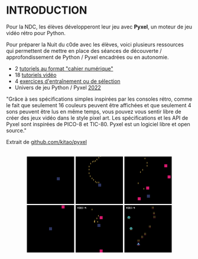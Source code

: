 # INTRODUCTION

Pour la NDC, les élèves développeront leur jeu avec **Pyxel**, un moteur de jeu vidéo rétro pour Python.

Pour préparer la Nuit du c0de avec les élèves, voici plusieurs ressources qui permettent de mettre en place des séances de découverte / approfondissement de Python / Pyxel encadrées ou en autonomie.

* 2 [tutoriels au format "cahier numérique"](/DOCUMENTATION/SCRATCH/02-cahiers-numeriques-scratch)
* 18 [tutoriels vidéo](/DOCUMENTATION/SCRATCH/03-videos)
* 4 [exercices d'entraînement ou de sélection](/DOCUMENTATION/SCRATCH/04-entrainements-selections)
* Univers de jeu Python / Pyxel [2022](/DOCUMENTATION/SCRATCH/05-univers-scratch-2022)

"Grâce à ses spécifications simples inspirées par les consoles rétro, comme le fait que seulement 16 couleurs peuvent être affichées et que seulement 4 sons peuvent être lus en même temps, vous pouvez vous sentir libre de créer des jeux vidéo dans le style pixel art. Les spécifications et les API de Pyxel sont inspirées de PICO-8 et TIC-80. Pyxel est un logiciel libre et open source." 

Extrait de [github.com/kitao/pyxel](https://github.com/kitao/pyxel/blob/main/docs/README.fr.md)

<br />
<center>
<img src="https://raw.githubusercontent.com/nuitducode/DOCUMENTATION/main/docs/assets/images/tutoriels/pyxel-tutoriel-01.gif" width=128 />
<img src="https://raw.githubusercontent.com/nuitducode/DOCUMENTATION/main/docs/assets/images/tutoriels/pyxel-tutoriel-02.gif" width=128 />
<img src="https://raw.githubusercontent.com/nuitducode/DOCUMENTATION/main/docs/assets/images/tutoriels/pyxel-tutoriel-03.gif" width=128 />
<img src="https://raw.githubusercontent.com/nuitducode/DOCUMENTATION/main/docs/assets/images/tutoriels/pyxel-tutoriel-04.gif" width=128 />
<img src="https://raw.githubusercontent.com/nuitducode/DOCUMENTATION/main/docs/assets/images/tutoriels/pyxel-tutoriel-05.gif" width=128 />
<img src="https://raw.githubusercontent.com/nuitducode/DOCUMENTATION/main/docs/assets/images/tutoriels/pyxel-tutoriel-06.gif" width=128 />
</center>
